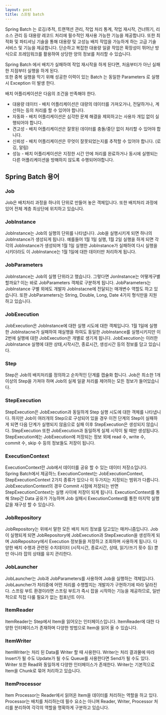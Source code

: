 ```yaml
---
layout: post
title: 스프링 batch
---
```


Spring Batch 는 로깅/추적, 트랜잭션 관리, 작업 처리 통계, 작업 재시작, 건너뛰기, 리소스 관리 등 대용량 레코드 처리에 필수적인 재사용 가능한 기능을 제공합니다.
또한 최적화 및 파티셔닝 기술을 통해 대용량 및 고성능 배치 작업을 가능하게 하는 고급 기술 서비스 및 기능을 제공합니다. 
단순하고 복잡한 대용량 일괄 작업은 확장성이 뛰어난 방식으로 프레임워크를 활용하여 상당한 양의 정보를 처리할 수 있습니다.

Spring Batch 에서 배치가 실패하여 작업 재시작을 하게 된다면, 처음부터가 아닌 실패한 지점부터 실행을 하게 된다.    
또한 중복 실행을 막기 위해 성공한 이력이 있는 Batch 는 동일한 Parameters 로 실행 시 Exception 이 발생 한다.

배치 어플리케이션은 다음의 조건을 만족해야 한다.

- 대용량 데이터 - 배치 어플리케이션은 대량의 데이터를 가져오거나, 전달하거나, 계산하는 등의 처리를 할 수 ​​있어야 합니다.
- 자동화 - 배치 어플리케이션은 심각한 문제 해결을 제외하고는 사용자 개입 없이 실행되어야 합니다.
- 견고성 - 배치 어플리케이션은 잘못된 데이터를 충돌/중단 없이 처리할 수 있어야 합니다.
- 신뢰성 - 배치 어플리케이션은 무엇이 잘못되었는지를 추적할 수 있어야 합니다. (로깅, 알림)
- 성능 - 배치 어플리케이션은 지정한 시간 안에 처리를 완료하거나 동시에 실행되는 다른 어플리케이션을 방해하지 않도록 수행되어야합니다.

## Spring Batch 용어

### Job
Job은 배치처리 과정을 하나의 단위로 만들어 놓은 객체입니다. 또한 배치처리 과정에 있어 전체 계층 최상단에 위치하고 있습니다.

### JobInstance
JobInstance는 Job의 실행의 단위를 나타냅니다. Job을 실행시키게 되면 하나의 JobInstance가 생성되게 됩니다. 
예를들어 1월 1일 실행, 1월 2일 실행을 하게 되면 각각의 JobInstance가 생성되며 1월 1일 실행한 JobInstance가 실패하여 다시 실행을 시키더라도 이 JobInstance는 1월 1일에 대한 데이터만 처리하게 됩니다.

### JobParameters
JobInstance는 Job의 실행 단위라고 했습니다. 그렇다면 JonInstance는 어떻게구별 할까요? 
이는 바로 JobParameters 객체로 구분하게 됩니다. 
JobParameters는 JobInstance 구별 외에도 개발자 JobInstacne에 전달되는 매개변수 역할도 하고 있습니다. 
또한 JobParameters는 String, Double, Long, Date 4가지 형식만을 지원하고 있습니다.

### JobExecution
JobExecution은 JobInstance에 대한 실행 시도에 대한 객체입니다. 1월 1일에 실행한 JobInstacne가 실패하여 재실행을 하여도 동일한 JobInstance를 실행시키지만 이 2번에 실행에 대한 JobExecution은 개별로 생기게 됩니다. JobExecution는 이러한 JobInstance 실행에 대한 상태,시작시간, 종료시간, 생성시간 등의 정보를 담고 있습니다.

### Step
Step은 Job의 배치처리를 정의하고 순차적인 단계를 캡슐화 합니다. Job은 최소한 1개 이상의 Step을 가져야 하며 Job의 실제 일괄 처리를 제어하는 모든 정보가 들어있습니다.

### StepExecution
StepExecution은 JobExecution과 동일하게 Step 실행 시도에 대한 객체를 나타냅니다. 하지만 Job이 여러개의 Step으로 구성되어 있을 경우 이전 단계의 Step이 실패하게 되면 다음 단계가 실행되지 않음으로 실패 이후 StepExecution은 생성되지 않습니다. StepExecution 또한 JobExecution과 동일하게 실제 시작이 될 때만 생성됩니다. StepExecution에는 JobExecution에 저장되는 정보 외에 read 수, write 수, commit 수, skip 수 등의 정보들도 저장이 됩니다.

### ExecutionContext
ExecutionContext란 Job에서 데이터를 공유 할 수 있는 데이터 저장소입니다.
Spring Batch에서 제공하느 ExecutionContext는 JobExecutionContext, StepExecutionContext 2가지 종류가 있으나 이 두가지는 지정되는 범위가 다릅니다. 
JobExecutionContext의 경우 Commit 시점에 저장되는 반면 StepExecutionContext는 실행 사이에 저장이 되게 됩니다.
ExecutionContext를 통해 Step간 Data 공유가 가능하며 Job 실패시 ExecutionContext를 통한 마지막 실행 값을 재구성 할 수 있습니다.

### JobRepository
JobRepository는 위에서 말한 모든 배치 처리 정보를 담고있는 매커니즘입니다.
Job이 실행되게 되면 JobRepository에 JobExecution과 StepExecution을 생성하게 되며 JobRepository에서 Execution 정보들을 저장하고 조회하며 사용하게 됩니다.
다양한 배치 수행과 관련된 수치데이터 (시작시간, 종료시간, 상태, 읽기/쓰기 횟수 등) 뿐만 아니라 잡의 상태를 유지 관리한다.

### JobLauncher
JobLauncher는 Job과 JobParameters를 사용하여 Job을 실행하는 객체입니다. JobLauncher가 처리중에 어떤 처리를 수행할지는 개발자가 구현하기에 따라 달라진다.
스프링 부트 환경이라면 스프링 부트가 즉시 잡을 시작하는 기능을 제공하므로, 일반적으로 직접 다룰 필요가 없는 컴포넌트 이다.

### ItemReader
ItemReader는 Step에서 Item을 읽어오는 인터페이스입니다. ItemReader에 대한 다양한 인터페이스가 존재하며 다양한 방법으로 Item을 읽어 올 수 있습니다.

### ItemWriter
ItemWriter는 처리 된 Data를 Writer 할 때 사용한다. Writer는 처리 결과물에 따라 Insert가 될 수도 Update가 될 수도 Queue를 사용한다면 Send가 될 수도 있다. Writer 또한 Read와 동일하게 다양한 인터페이스가 존재한다. Writer는 기본적으로 Item을 Chunk로 묶어 처리하고 있습니다.

### ItemProcessor
Item Processor는 Reader에서 읽어온 Item을 데이터를 처리하는 역할을 하고 있다. Processor는 배치를 처리하는데 필수 요소는 아니며 Reader, Writer, Processor 처리를 분리하여 각각의 역할을 명확하게 구분하고 있습니다.


